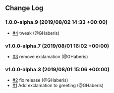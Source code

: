 ## Change Log

### 1.0.0-alpha.9 (2019/08/02 14:33 +00:00)
- [#4](https://github.com/ghaberis/haberisfy/pull/4) tweak (@GHaberis)

### v1.0.0-alpha.7 (2019/08/01 16:02 +00:00)
- [#3](https://github.com/ghaberis/haberisfy/pull/3) remove exclamation (@GHaberis)

### v1.0.0-alpha.3 (2019/08/01 15:06 +00:00)
- [#2](https://github.com/ghaberis/haberisfy/pull/2) fix release (@GHaberis)
- [#1](https://github.com/ghaberis/haberisfy/pull/1) Add exclamation to greeting (@GHaberis)